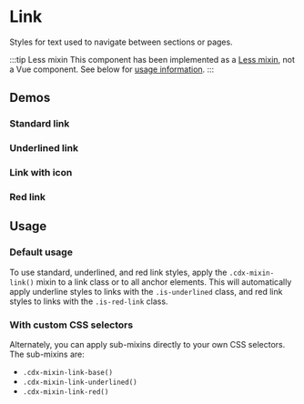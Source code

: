 <script setup>
// Note that this file is temporarily located here so we can quickly get a page up documenting the
// link mixin. It will be moved to a more permanent location once we determine a final documentation
// structure for component mixins.
import { CdxIcon } from '@wikimedia/codex';
import { cdxIconLink, cdxIconLinkExternal } from '@wikimedia/codex-icons';
</script>

# Link

Styles for text used to navigate between sections or pages.

:::tip Less mixin
This component has been implemented as a [Less mixin](https://lesscss.org/features/#mixins-feature),
not a Vue component. See below for [usage information](#usage).
:::

## Demos

### Standard link

<cdx-demo-wrapper :allow-link-styles="true">
<template v-slot:demo>
<p>Lorem ipsum <a class="cdx-docs-link" href="https://example.com">dolor sic</a> amet.</p>
</template>

<template v-slot:code>

```vue
<template>
	<p>Lorem ipsum <a class="cdx-docs-link" href="https://example.com">dolor sic</a> amet.</p>
</template>

<style lang="less">
@import ( reference ) '@wikimedia/codex/dist/mixins/link.less';

.cdx-docs-link {
	.cdx-mixin-link();
}
</style>
```

</template>
</cdx-demo-wrapper>

### Underlined link

<cdx-demo-wrapper :allow-link-styles="true">
<template v-slot:demo>
<p>Lorem ipsum <a class="cdx-docs-link is-underlined" href="#">dolor sic</a> amet.</p>
</template>

<template v-slot:code>

```vue
<template>
	<p>Lorem ipsum <a class="cdx-docs-link is-underlined" href="#">dolor sic</a> amet.</p>
</template>

<style lang="less">
@import ( reference ) '@wikimedia/codex/dist/mixins/link.less';

.cdx-docs-link {
	.cdx-mixin-link();
}
</style>
```

</template>
</cdx-demo-wrapper>

### Link with icon

<cdx-demo-wrapper :allow-link-styles="true">
<template v-slot:demo>
<p>Lorem ipsum <a class="cdx-docs-link is-underlined" href="#">dolor sic<cdx-icon :icon="cdxIconLinkExternal" /></a> amet.</p>
</template>

<template v-slot:code>

```vue
<template>
	<p>Lorem ipsum <a class="cdx-docs-link is-underlined" href="#">dolor sic<cdx-icon :icon="cdxIconLinkExternal" /></a> amet.</p>
</template>

<style lang="less">
@import ( reference ) '@wikimedia/codex/dist/mixins/link.less';

.cdx-docs-link {
	.cdx-mixin-link();

	// stylelint-disable-next-line selector-class-pattern
	.cdx-icon {
		color: inherit;
	}
}
</style>
```

</template>
</cdx-demo-wrapper>

### Red link

<cdx-demo-wrapper :allow-link-styles="true">
<template v-slot:demo>
<p>Lorem ipsum <a class="cdx-docs-link is-red-link" href="#">dolor sic</a> amet.</p>
</template>

<template v-slot:code>

```vue
<template>
	<p>Lorem ipsum <a class="cdx-docs-link is-red-link" href="#">dolor sic</a> amet.</p>
</template>

<style lang="less">
@import ( reference ) '@wikimedia/codex/dist/mixins/link.less';

.cdx-docs-link {
	.cdx-mixin-link();
}
</style>
```

</template>
</cdx-demo-wrapper>

## Usage

### Default usage

To use standard, underlined, and red link styles, apply the `.cdx-mixin-link()` mixin to a link
class or to all anchor elements. This will automatically apply underline styles to links with the
`.is-underlined` class, and red link styles to links with the `.is-red-link` class.

<cdx-demo-wrapper :allow-link-styles="true">
<template v-slot:demo>
<p>Lorem ipsum <a class="cdx-docs-link" href="#">dolor sic</a> amet.</p>
<p>Lorem ipsum <a class="cdx-docs-link is-underlined" href="#">dolor sic</a> amet.</p>
<p>Lorem ipsum <a class="cdx-docs-link is-red-link" href="#">dolor sic</a> amet.</p>
</template>

<template v-slot:code>

```vue
<template>
	<p>Lorem ipsum <a class="cdx-docs-link" href="#">dolor sic</a> amet.</p>
	<p>Lorem ipsum <a class="cdx-docs-link is-underlined" href="#">dolor sic</a> amet.</p>
	<p>Lorem ipsum <a class="cdx-docs-link is-red-link" href="#">dolor sic</a> amet.<p>
</template>

<style lang="less">
@import ( reference ) '@wikimedia/codex/dist/mixins/link.less';

.cdx-docs-link {
	.cdx-mixin-link();
}
</style>
```

</template>
</cdx-demo-wrapper>

### With custom CSS selectors

Alternately, you can apply sub-mixins directly to your own CSS selectors. The sub-mixins are:
- `.cdx-mixin-link-base()`
- `.cdx-mixin-link-underlined()`
- `.cdx-mixin-link-red()`

<cdx-demo-wrapper :allow-link-styles="true">
<template v-slot:demo>
<div class="cdx-docs-link-wrapper">
<p>Lorem ipsum <a href="#">dolor sic</a> amet.</p>
<p>Lorem ipsum <a class="cdx-docs-link-with-underline" href="#">dolor sic</a> amet.</p>
<p>Lorem ipsum <a class="cdx-docs-red-link" href="#">dolor sic</a> amet.</p>
</div>
</template>

<template v-slot:code>

```vue
<template>
	<div class="cdx-docs-link-wrapper">
		<p>Lorem ipsum <a href="#">dolor sic</a> amet.</p>
		<p>Lorem ipsum <a class="cdx-docs-link-with-underline" href="#">dolor sic</a> amet.</p>
		<p>Lorem ipsum <a class="cdx-docs-red-link" href="#">dolor sic</a> amet.</p>
	</div>
</template>

<style lang="less">
@import ( reference ) '@wikimedia/codex/dist/mixins/link.less';

.cdx-docs-link-wrapper {
	a {
		.cdx-mixin-link-base();
	}

	.cdx-docs-link-with-underline {
		.cdx-mixin-link-underlined();
	}

	.cdx-docs-red-link {
		.cdx-mixin-link-red();
	}
}
</style>
```

</template>
</cdx-demo-wrapper>

<style lang="less" scoped>
@import ( reference ) '@wikimedia/codex/dist/mixins/link.less';

.cdx-docs-link {
	.cdx-mixin-link();

	// stylelint-disable-next-line selector-class-pattern
	.cdx-icon {
		color: inherit;
	}
}

.cdx-docs-link-wrapper {
	a {
		.cdx-mixin-link-base();
	}

	.cdx-docs-link-with-underline {
		.cdx-mixin-link-underlined();
	}

	.cdx-docs-red-link {
		.cdx-mixin-link-red();
	}
}
</style>